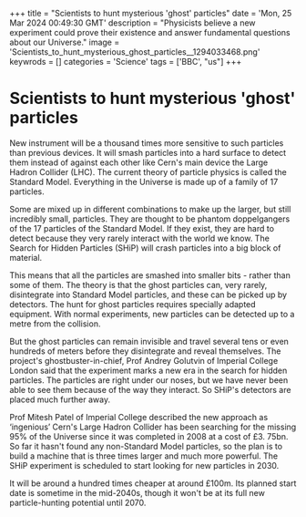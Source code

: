 +++
title = "Scientists to hunt mysterious 'ghost' particles"
date = 'Mon, 25 Mar 2024 00:49:30 GMT'
description = "Physicists believe a new experiment could prove their existence and answer fundamental questions about our Universe."
image = 'Scientists_to_hunt_mysterious_ghost_particles__1294033468.png'
keywrods =  []
categories = 'Science'
tags = ['BBC', "us"]
+++

# Scientists to hunt mysterious 'ghost' particles

New instrument will be a thousand times more sensitive to such particles than previous devices.
It will smash particles into a hard surface to detect them instead of against each other like Cern<bb>'s main device the Large Hadron Collider (LHC).
The current theory of particle physics is called the Standard Model.
Everything in the Universe is made up of a family of 17 particles.

Some are mixed up in different combinations to make up the larger, but still incredibly small, particles.
They are thought to be phantom doppelgangers of the 17 particles of the Standard Model.
If they exist, they are hard to detect because they very rarely interact with the world we know.
The Search for Hidden Particles (SHiP) will crash particles into a big block of material.

This means that all the particles are smashed into smaller bits - rather than some of them.
The theory is that the ghost particles can, very rarely, disintegrate into Standard Model particles, and these can be picked up by detectors.
The hunt for ghost particles requires specially adapted equipment.
With normal experiments, new particles can be detected up to a metre from the collision.

But the ghost particles can remain invisible and travel several tens or even hundreds of meters before they disintegrate and reveal themselves.
The project<bb>'s ghostbuster-in-chief, Prof Andrey Golutvin of Imperial College London said that the experiment marks a new era in the search for hidden particles.
The particles are right under our noses, but we have never been able to see them because of the way they interact.
So SHiP<bb>'s detectors are placed much further away.

Prof Mitesh Patel of Imperial College described the new approach as ‘ingenious’ Cern's Large Hadron Collider has been searching for the missing 95% of the Universe since it was completed in 2008 at a cost of £3.
75bn.
So far it hasn<bb>'t found any non-Standard Model particles, so the plan is to build a machine that is three times larger and much more powerful.
The SHiP experiment is scheduled to start looking for new particles in 2030.

It will be around a hundred times cheaper at around £100m.
Its planned start date is sometime in the mid-2040s, though it won<bb>'t be at its full new particle-hunting potential until 2070.


